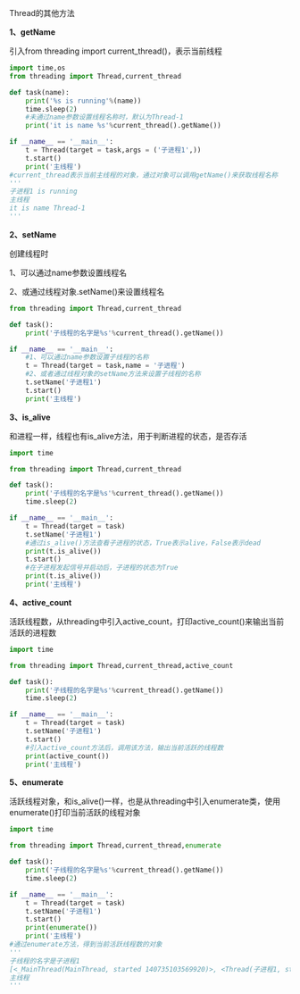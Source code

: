 Thread的其他方法

**1、getName**

引入from threading import current_thread()，表示当前线程

```python
import time,os
from threading import Thread,current_thread

def task(name):
    print('%s is running'%(name))
    time.sleep(2)
    #未通过name参数设置线程名称时，默认为Thread-1
    print('it is name %s'%current_thread().getName())

if __name__ == '__main__':
    t = Thread(target = task,args = ('子进程1',))
    t.start()
    print('主线程')
#current_thread表示当前主线程的对象，通过对象可以调用getName()来获取线程名称
'''
子进程1 is running
主线程
it is name Thread-1
'''
```



**2、setName**

创建线程时

1、可以通过name参数设置线程名

2、或通过线程对象.setName()来设置线程名

```python
from threading import Thread,current_thread

def task():
    print('子线程的名字是%s'%current_thread().getName())

if __name__ == '__main__':
    #1、可以通过name参数设置子线程的名称
    t = Thread(target = task,name = '子进程')
    #2、或者通过线程对象的setName方法来设置子线程的名称
    t.setName('子进程1')
    t.start()
    print('主线程')
```



**3、is_alive**

和进程一样，线程也有is_alive方法，用于判断进程的状态，是否存活

```python
import time

from threading import Thread,current_thread

def task():
    print('子线程的名字是%s'%current_thread().getName())
    time.sleep(2)

if __name__ == '__main__':
    t = Thread(target = task)
    t.setName('子进程1')
    #通过is_alive()方法查看子进程的状态，True表示alive，False表示dead
    print(t.is_alive())
    t.start()
    #在子进程发起信号并启动后，子进程的状态为True
    print(t.is_alive())
    print('主线程')
```



**4、active_count**

活跃线程数，从threading中引入active_count，打印active_count()来输出当前活跃的进程数

```python
import time

from threading import Thread,current_thread,active_count

def task():
    print('子线程的名字是%s'%current_thread().getName())
    time.sleep(2)

if __name__ == '__main__':
    t = Thread(target = task)
    t.setName('子进程1')
    t.start()
    #引入active_count方法后，调用该方法，输出当前活跃的线程数
    print(active_count())
    print('主线程')
```



**5、enumerate**

活跃线程对象，和is_alive()一样，也是从threading中引入enumerate类，使用enumerate()打印当前活跃的线程对象

```python
import time

from threading import Thread,current_thread,enumerate

def task():
    print('子线程的名字是%s'%current_thread().getName())
    time.sleep(2)

if __name__ == '__main__':
    t = Thread(target = task)
    t.setName('子进程1')
    t.start()
    print(enumerate())
    print('主线程')
#通过enumerate方法，得到当前活跃线程数的对象
'''
子线程的名字是子进程1
[<_MainThread(MainThread, started 140735103569920)>, <Thread(子进程1, started 123145307557888)>]
主线程
'''
```



